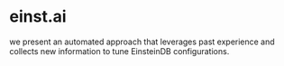 # einst.ai
we present an automated approach that leverages past experience and collects new information to tune EinsteinDB configurations.
